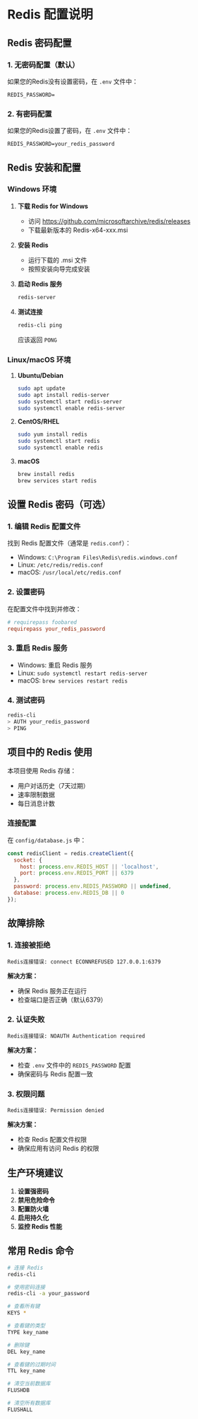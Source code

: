 # Redis 配置说明

## Redis 密码配置

### 1. 无密码配置（默认）
如果您的Redis没有设置密码，在 `.env` 文件中：
```env
REDIS_PASSWORD=
```

### 2. 有密码配置
如果您的Redis设置了密码，在 `.env` 文件中：
```env
REDIS_PASSWORD=your_redis_password
```

## Redis 安装和配置

### Windows 环境

1. **下载 Redis for Windows**
   - 访问 https://github.com/microsoftarchive/redis/releases
   - 下载最新版本的 Redis-x64-xxx.msi

2. **安装 Redis**
   - 运行下载的 .msi 文件
   - 按照安装向导完成安装

3. **启动 Redis 服务**
   ```cmd
   redis-server
   ```

4. **测试连接**
   ```cmd
   redis-cli ping
   ```
   应该返回 `PONG`

### Linux/macOS 环境

1. **Ubuntu/Debian**
   ```bash
   sudo apt update
   sudo apt install redis-server
   sudo systemctl start redis-server
   sudo systemctl enable redis-server
   ```

2. **CentOS/RHEL**
   ```bash
   sudo yum install redis
   sudo systemctl start redis
   sudo systemctl enable redis
   ```

3. **macOS**
   ```bash
   brew install redis
   brew services start redis
   ```

## 设置 Redis 密码（可选）

### 1. 编辑 Redis 配置文件
找到 Redis 配置文件（通常是 `redis.conf`）：

- Windows: `C:\Program Files\Redis\redis.windows.conf`
- Linux: `/etc/redis/redis.conf`
- macOS: `/usr/local/etc/redis.conf`

### 2. 设置密码
在配置文件中找到并修改：
```conf
# requirepass foobared
requirepass your_redis_password
```

### 3. 重启 Redis 服务
- Windows: 重启 Redis 服务
- Linux: `sudo systemctl restart redis-server`
- macOS: `brew services restart redis`

### 4. 测试密码
```bash
redis-cli
> AUTH your_redis_password
> PING
```

## 项目中的 Redis 使用

本项目使用 Redis 存储：
- 用户对话历史（7天过期）
- 速率限制数据
- 每日消息计数

### 连接配置
在 `config/database.js` 中：
```javascript
const redisClient = redis.createClient({
  socket: {
    host: process.env.REDIS_HOST || 'localhost',
    port: process.env.REDIS_PORT || 6379
  },
  password: process.env.REDIS_PASSWORD || undefined,
  database: process.env.REDIS_DB || 0
});
```

## 故障排除

### 1. 连接被拒绝
```
Redis连接错误: connect ECONNREFUSED 127.0.0.1:6379
```
**解决方案：**
- 确保 Redis 服务正在运行
- 检查端口是否正确（默认6379）

### 2. 认证失败
```
Redis连接错误: NOAUTH Authentication required
```
**解决方案：**
- 检查 `.env` 文件中的 `REDIS_PASSWORD` 配置
- 确保密码与 Redis 配置一致

### 3. 权限问题
```
Redis连接错误: Permission denied
```
**解决方案：**
- 检查 Redis 配置文件权限
- 确保应用有访问 Redis 的权限

## 生产环境建议

1. **设置强密码**
2. **禁用危险命令**
3. **配置防火墙**
4. **启用持久化**
5. **监控 Redis 性能**

## 常用 Redis 命令

```bash
# 连接 Redis
redis-cli

# 使用密码连接
redis-cli -a your_password

# 查看所有键
KEYS *

# 查看键的类型
TYPE key_name

# 删除键
DEL key_name

# 查看键的过期时间
TTL key_name

# 清空当前数据库
FLUSHDB

# 清空所有数据库
FLUSHALL
``` 